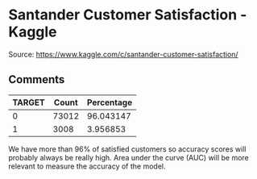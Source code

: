 # Santander Customer Satisfaction - Kaggle

Source: https://www.kaggle.com/c/santander-customer-satisfaction/

## Comments

TARGET | Count | Percentage
---|---|---
0 |  73012 |  96.043147
1 |   3008 |   3.956853

We have more than 96% of satisfied customers so accuracy scores will probably always be really high.
Area under the curve (AUC) will be more relevant to measure the accuracy of the model.